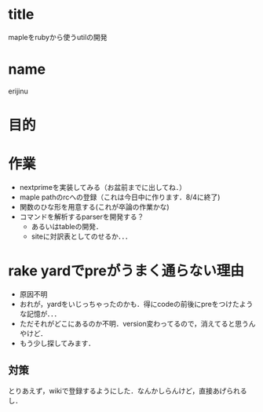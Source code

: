 # title
mapleをrubyから使うutilの開発

# name
erijinu

# 目的

# 作業
- nextprimeを実装してみる（お盆前までに出してね．）
- maple pathのrcへの登録（これは今日中に作ります．8/4に終了)
- 関数のひな形を用意する(これが卒論の作業かな)
- コマンドを解析するparserを開発する？
  - あるいはtableの開発．
  - siteに対訳表としてのせるか．．．

# rake yardでpreがうまく通らない理由
- 原因不明
- おれが，yardをいじっちゃったのかも．得にcodeの前後にpreをつけたような記憶が．．．
- ただそれがどこにあるのか不明．version変わってるので，消えてると思うんやけど．
- もう少し探してみます．

## 対策
とりあえず，wikiで登録するようにした．なんかしらんけど，直接あげられるし．
